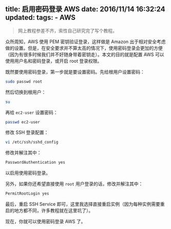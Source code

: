 title: 启用密码登录 AWS
date:  2016/11/14 16:32:24
updated: 
tags:
    - AWS
---

> 网上教程参差不齐，索性自己研究完了写个教程。

众所周知，AWS 使用 PEM 密钥验证登录，这样做是 Amazon 出于相对安全考虑做的设置。但是，在安全要求并不算太高的情况下，使用密码登录会更加的方便（因为有很多时候我们并不好随身带着密钥走）。本文的目的就是配置 AWS 可以使用用户名和密码登录，或开启 root 登录权限。

<!--more-->

既然要使用密码登录，第一步就是要设置密码。先给根用户设置密码：

```bash
sudo passwd root
```

然后切换到根用户：

```bash
su
```

再给 `ec2-user` 设置密码：

```bash
passwd ec2-user
```

修改 SSH 登录配置：

```bash
vi /etc/ssh/sshd_config
```

修改并解注其中：

```bash
PasswordAuthentication yes
```

以启用使用密码登录。

另外，如果你还希望直接使用 `root` 用户登录的话，修改并解注其中：

```bash
PermitRootLogin yes
```

最后，重启 SSH Service 即可，这里我选择直接重启实例（因为每种实例需要重启的地方都不同，许多教程就在这里坑了）。

现在，你就可以使用密码登录 AWS 了。